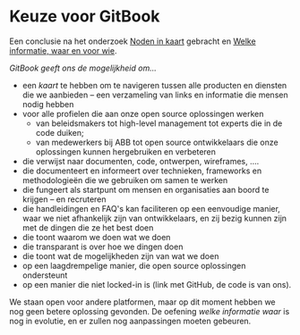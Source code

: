 # Keuze voor GitBook

Een conclusie na het onderzoek [Noden in kaart](noden-in-kaart-gebracht.md) gebracht en [Welke informatie, waar en voor wie](welke-informatie-voor-wie.md).

_GitBook geeft ons de mogelijkheid om..._

* een _kaart_ te hebben om te navigeren tussen alle producten en diensten die we aanbieden – een verzameling van links en informatie die mensen nodig hebben
* voor alle profielen die aan onze open source oplossingen werken
  * van beleidsmakers tot high-level management tot experts die in de code duiken; 
  * van medewerkers bij ABB tot open source ontwikkelaars die onze oplossingen kunnen hergebruiken en verbeteren
* die verwijst naar documenten, code, ontwerpen, wireframes, ....
* die documenteert en informeert over technieken, frameworks en methodologieën die we gebruiken om samen te werken
* die fungeert als startpunt om mensen en organisaties aan boord te krijgen – en recruteren
* die handleidingen en FAQ's kan faciliteren op een eenvoudige manier, waar we niet afhankelijk zijn van ontwikkelaars, en zij bezig kunnen zijn met de dingen die ze het best doen
* die toont waarom we doen wat we doen
* die transparant is over hoe we dingen doen
* die toont wat de mogelijkheden zijn van wat we doen
* op een laagdrempelige manier, die open source oplossingen ondersteunt
* op een manier die niet locked-in is \(link met GitHub, de code is van ons\).

We staan open voor andere platformen, maar op dit moment hebben we nog geen betere oplossing gevonden. De oefening _welke informatie waar_ is nog in evolutie, en er zullen nog aanpassingen moeten gebeuren.

